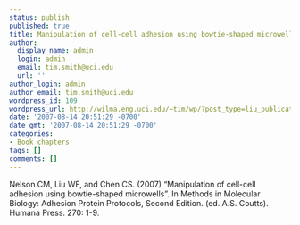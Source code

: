 ```yaml
---
status: publish
published: true
title: Manipulation of cell-cell adhesion using bowtie-shaped microwells
author:
  display_name: admin
  login: admin
  email: tim.smith@uci.edu
  url: ''
author_login: admin
author_email: tim.smith@uci.edu
wordpress_id: 109
wordpress_url: http://wilma.eng.uci.edu/~tim/wp/?post_type=liu_publication&#038;p=109
date: '2007-08-14 20:51:29 -0700'
date_gmt: '2007-08-14 20:51:29 -0700'
categories:
- Book chapters
tags: []
comments: []
---
```

<p>Nelson CM, Liu WF, and Chen CS. (2007) &ldquo;Manipulation of cell-cell adhesion using bowtie-shaped microwells&rdquo;. In Methods in Molecular Biology: Adhesion Protein Protocols, Second Edition. (ed. A.S. Coutts). Humana Press. 270: 1-9.</p>
